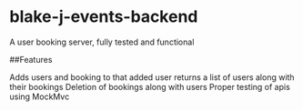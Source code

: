 # blake-j-events-backend

A user booking server, fully tested and functional

##Features

Adds users and booking to that added user
returns a list of users along with their bookings
Deletion of bookings along with users
Proper testing of apis using MockMvc
